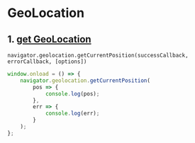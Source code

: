 # GeoLocation

## 1. [get GeoLocation](https://developer.mozilla.org/en-US/docs/Web/API/Geolocation/getCurrentPosition)

`navigator.geolocation.getCurrentPosition(successCallback, errorCallback, [options])`

```js
window.onload = () => {
    navigator.geolocation.getCurrentPosition(
        pos => {
            console.log(pos);
        },
        err => {
            console.log(err);
        }
    );
};
```
